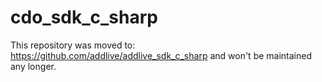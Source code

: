 cdo_sdk_c_sharp
===============

This repository was moved to: https://github.com/addlive/addlive_sdk_c_sharp and won't be maintained any longer.